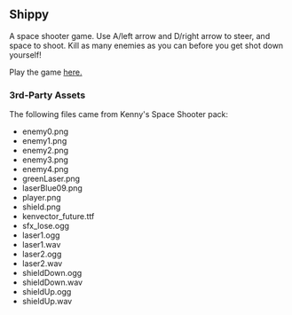 ## Shippy
A space shooter game. Use A/left arrow and D/right arrow to steer, and space to shoot.
Kill as many enemies as you can before you get shot down yourself!

Play the game [here.](https://the-alex-g.itch.io/shippy)

### 3rd-Party Assets
The following files came from Kenny's Space Shooter pack:

* enemy0.png
* enemy1.png
* enemy2.png
* enemy3.png
* enemy4.png
* greenLaser.png
* laserBlue09.png
* player.png
* shield.png
* kenvector_future.ttf
* sfx_lose.ogg
* laser1.ogg
* laser1.wav
* laser2.ogg
* laser2.wav
* shieldDown.ogg
* shieldDown.wav
* shieldUp.ogg
* shieldUp.wav
